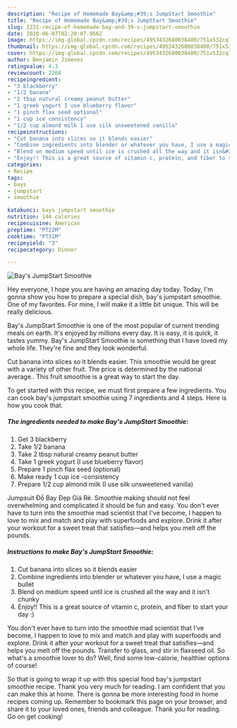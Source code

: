 ```yaml
---
description: "Recipe of Homemade Bay&amp;#39;s JumpStart Smoothie"
title: "Recipe of Homemade Bay&amp;#39;s JumpStart Smoothie"
slug: 2231-recipe-of-homemade-bay-and-39-s-jumpstart-smoothie
date: 2020-06-07T02:20:07.956Z
image: https://img-global.cpcdn.com/recipes/4953432680038400/751x532cq70/bays-jumpstart-smoothie-recipe-main-photo.jpg
thumbnail: https://img-global.cpcdn.com/recipes/4953432680038400/751x532cq70/bays-jumpstart-smoothie-recipe-main-photo.jpg
cover: https://img-global.cpcdn.com/recipes/4953432680038400/751x532cq70/bays-jumpstart-smoothie-recipe-main-photo.jpg
author: Benjamin Jimenez
ratingvalue: 4.3
reviewcount: 2268
recipeingredient:
- "3 blackberry"
- "1/2 banana"
- "2 tbsp natural creamy peanut butter"
- "1 greek yogurt I use blueberry flavor"
- "1 pinch flax seed optional"
- "1 cup ice consistency"
- "1/2 cup almond milk I use silk unsweetened vanilla"
recipeinstructions:
- "Cut banana into slices so it blends easier"
- "Combine ingredients into blender or whatever you have, I use a magic bullet"
- "Blend on medium speed until ice is crushed all the way and it isn&#39;t chunky"
- "Enjoy!! This is a great source of vitamin c, protein, and fiber to start your day :)"
categories:
- Recipe
tags:
- bays
- jumpstart
- smoothie

katakunci: bays jumpstart smoothie 
nutrition: 144 calories
recipecuisine: American
preptime: "PT22M"
cooktime: "PT31M"
recipeyield: "3"
recipecategory: Dinner

---
```



![Bay&#39;s JumpStart Smoothie](https://img-global.cpcdn.com/recipes/4953432680038400/751x532cq70/bays-jumpstart-smoothie-recipe-main-photo.jpg)

Hey everyone, I hope you are having an amazing day today. Today, I'm gonna show you how to prepare a special dish, bay&#39;s jumpstart smoothie. One of my favorites. For mine, I will make it a little bit unique. This will be really delicious.

Bay&#39;s JumpStart Smoothie is one of the most popular of current trending meals on earth. It's enjoyed by millions every day. It is easy, it is quick, it tastes yummy. Bay&#39;s JumpStart Smoothie is something that I have loved my whole life. They're fine and they look wonderful.

Cut banana into slices so it blends easier. This smoothie would be great with a variety of other fruit. The price is determined by the national average.. This fruit smoothie is a great way to start the day.


To get started with this recipe, we must first prepare a few ingredients. You can cook bay&#39;s jumpstart smoothie using 7 ingredients and 4 steps. Here is how you cook that.

<!--inarticleads1-->

##### The ingredients needed to make Bay&#39;s JumpStart Smoothie:

1. Get 3 blackberry
1. Take 1/2 banana
1. Take 2 tbsp natural creamy peanut butter
1. Take 1 greek yogurt (I use blueberry flavor)
1. Prepare 1 pinch flax seed (optional)
1. Make ready 1 cup ice -consistency
1. Prepare 1/2 cup almond milk (I use silk unsweetened vanilla)


Jumpsuit Đồ Bay Đẹp Giá Rẻ. Smoothie making should not feel overwhelming and complicated it should be fun and easy. You don&#39;t ever have to turn into the smoothie mad scientist that I&#39;ve become, I happen to love to mix and match and play with superfoods and explore. Drink it after your workout for a sweet treat that satisfies—and helps you melt off the pounds. 

<!--inarticleads2-->

##### Instructions to make Bay&#39;s JumpStart Smoothie:

1. Cut banana into slices so it blends easier
1. Combine ingredients into blender or whatever you have, I use a magic bullet
1. Blend on medium speed until ice is crushed all the way and it isn&#39;t chunky
1. Enjoy!! This is a great source of vitamin c, protein, and fiber to start your day :)


You don&#39;t ever have to turn into the smoothie mad scientist that I&#39;ve become, I happen to love to mix and match and play with superfoods and explore. Drink it after your workout for a sweet treat that satisfies—and helps you melt off the pounds. Transfer to glass, and stir in flaxseed oil. So what&#39;s a smoothie lover to do? Well, find some low-calorie, healthier options of course! 

So that is going to wrap it up with this special food bay&#39;s jumpstart smoothie recipe. Thank you very much for reading. I am confident that you can make this at home. There is gonna be more interesting food in home recipes coming up. Remember to bookmark this page on your browser, and share it to your loved ones, friends and colleague. Thank you for reading. Go on get cooking!
